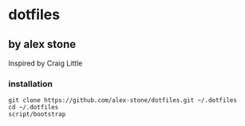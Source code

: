 # dotfiles
## by alex stone

Inspired by Craig Little

### installation
    git clone https://github.com/alex-stone/dotfiles.git ~/.dotfiles
    cd ~/.dotfiles
    script/bootstrap
